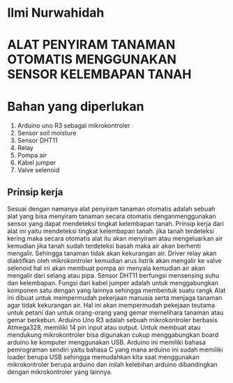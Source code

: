 # Ilmi Nurwahidah

# ALAT PENYIRAM  TANAMAN OTOMATIS MENGGUNAKAN SENSOR KELEMBAPAN TANAH

# Bahan yang diperlukan

1.  Arduino uno R3 sebagai mikrokontroler
2.  Sensor soil moisture
3.  Sensor DHT11
4.  Relay
5.  Pompa air
6.  Kabel jumper
7.  Valve selenoid
   
## Prinsip kerja

Sesuai dengan namanya alat penyiram tanaman otomatis adalah sebuah alat yang bisa menyiram tanaman secara otomatis denganmenggunakan sensor yang dapat mendeteksi tingkat kelembapan tanah.
Prinsip kerja dari alat ini yaitu mendeteksi tingkat kelembapan tanah. jika tanah terdeteksi kering maka secara otomatis alat itu akan menyiram atau mengeluarkan air kemudian jika tanah sudah terdeteksi basah maka air akan berhenti mengalir. Sehingga tanaman tidak akan kekurangan air. Driver relay akan diaktifkan oleh mikrokontroler kemudian arus listrik akan mengalir ke valve selenoid hal ini akan membuat pompa air menyala kemudian air akan mengalir dari selang atau pipa. Sensor DHT11 berfungsi mensensing suhu dan kelembapan. Fungsi dari kabel jumper adalah  untuk menggabungkan komponen satu dengan yang lainnya sehingga membentuk suatu rangk
Alat ini dibuat untuk mempermudah pekerjaan manusia serta menjaga tanaman agar tidak kekurangan air. Hal ini akan mempermudah pekejaan teutama untuk petani dan untuk orang-orang yang gemar memelihara tanaman atau gemar berkebun.
Arduino Uno R3 adalah sebuah mikrokontroler berbasis Atmega328, memiliki 14 pin input atau output.  Untuk membuat atau mendukung mikrokontroler bisa digunakan cukup menggabungkan board arduino ke komputer menggunakan USB. Arduino ini memiliki bahasa pemrograman sendiri yaitu bahasa C yang mana arduino ini sudah memiliki loader berupa USB sehingga memudahkan kita saat menggunakan mikrokontroler berupa arduino dan inilah kelebihan arduino dibandingkan dengan mikrokontroler yang lainnya.
